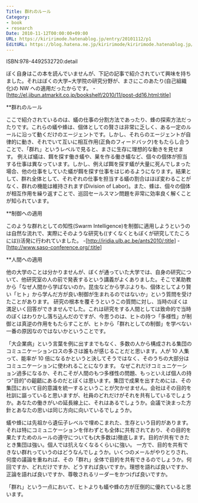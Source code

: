 ```yaml
---
Title: 群れのルール
Category:
- book
- research
Date: 2010-11-12T00:00:00+09:00
URL: https://kiririmode.hatenablog.jp/entry/20101112/p1
EditURL: https://blog.hatena.ne.jp/kiririmode/kiririmode.hatenablog.jp/atom/entry/8454420450078211413
---
```



ISBN:978-4492532720:detail

ぼく自身はこの本を読んでいませんが、下記の記事で紹介されていて興味を持ちました。それはぼくの大学~大学院の研究分野が、まさにこのあたり(自己組織化)の NW への適用だったからです。
-[http://el.jibun.atmarkit.co.jp/bookshelf/2010/11/post-dd16.html:title]

**群れのルール

ここで紹介されているのは、蟻の仕事の分割方法であったり、蜂の探索方法だったりです。これらの蟻や蜂は、個体としての賢さは非常に乏しく、ある一定のルールに沿って動くだけのエージェントです。しかし、それらのエージェントが自律的に動き、それでいて互いに相互作用(正負のフィードバック)をもたらし合うことで、「群れ」というレベルで見ると、まさに生存に理想的な動きを見せます。
例えば蟻は、餌を探す働き蟻や、巣を作る働き蟻など、個々の個体が担当する仕事は異なっています。しかし、例えば餌を探す蟻が大量に死んでしまった場合、他の仕事をしていた蟻が餌を探す仕事をはじめるようになります。結果として、群れ全体として、それぞれの仕事を担当する蟻の割合はほぼ変わることがなく、群れの機能は維持されます(Division of Labor)。また、蜂は、個々の個体が相互作用を繰り返すことで、巡回セールスマン問題を非常に効率良く解くことが知られています。

**制御への適用

このような群れとしての知性(Swarm Intelligence)を制御に適用しようというのは自然な流れで、実際にそのような研究も((すくなくともぼくが研究してたころには))活発に行われていました。
-[http://iridia.ulb.ac.be/ants2010/:title]
-[http://www.saso-conference.org/:title]

**人間への適用

他の大学のことは分かりませんが、ぼくが通っていた大学では、自身の研究について、他研究室の人の前で発表するという講義がよくありました。そこで某助教から「なぜ人間から学ばないのか。昆虫などから学ぶよりも、個体としてより賢い「ヒト」から学んだ方が良い制御が生まれるのではないか」という質問を受けたことがあります。
研究の根本を覆そうというこの質問に対し、当時のぼくは満足いく回答ができませんでした。これは研究をする人間としては致命的で当時のぼくはわりかし落ち込んだのですが、今思うのは、ヒトの持つ「多様性」が制御とは真逆の作用をもたらすことが、ヒトから「群れとしての制御」を学べない一番の原因なのではないかということです。

「大企業病」という言葉を例に出すまでもなく、多数の人から構成される集団のコミュニケーションロスの多さは誰もが感じることだと思います。人が 10 人集って、能率が 10 倍になるかというと決してそうではなく、そのうちの大部分はコミュニケーションに使われることになります。
なぜこれだけコミュニケーション過多になるか、それこそが人間のもつ多様性の問題、もっといえば個人の持つ"目的"の齟齬にあるのだとぼくは思います。集団で成果を出すためには、その集団において目的意識を統一するということが欠かせません。会社はその目的を社訓に謳っていると思いますが、社員のどれだけがそれを共有しているでしょうか。あなたの働きがいの延長線上に、それはあるでしょうか。会議で決まった方針とあなたの思いは同じ方向に向いているでしょうか。

蟻や蜂には先祖から遺伝子レベルで埋めこまれた、生存という目的があります。それは特にコミュニケーションを伴わずとも全体に共有されており、その目的を果たすためのルールの遵守についても(大多数は)徹底します。目的が共有できたとき集団は強い。個人では抗えなくなるくらいに強い。
一方で、目的を共有できない群れっていうのはどうなんでしょうか。いくつのメールがやりとりされ、何度の議論を重ねれば、その「群れ」全体で目的を共有できるのでしょうか。何回ですか、どれだけですか、どうすれば良いですか。理想を語れば良いですか、正論を語れば良いですか、尊敬されるリーダーをかつげば良いですか。

「群れ」という一点において、ヒトよりも蟻や蜂の方が圧倒的に優れていると思います。
